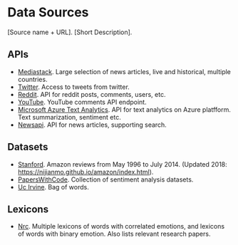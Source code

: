 # Data Sources
[Source name + URL].  [Short Description].

## APIs
- [Mediastack](https://mediastack.com/documentation). Large selection of news articles, live and historical, multiple countries.
- [Twitter](https://developer.twitter.com/en/docs/twitter-api). Access to tweets from twitter.
- [Reddit](https://www.reddit.com/dev/api/). API for reddit posts, comments, users, etc.
- [YouTube](https://developers.google.com/youtube/v3/docs/comments). YouTube comments API endpoint.
- [Microsoft Azure Text Analytics](https://azure.microsoft.com/en-us/products/cognitive-services/text-analytics/). API for text analytics on Azure platfform. Text summarization, sentiment etc.
- [Newsapi](https://newsapi.org/). API for news articles, supporting search.

## Datasets
- [Stanford](https://snapa.stanford.edu/data/amazon/productGraph/). Amazon reviews from May 1996 to July 2014. (Updated 2018: https://nijianmo.github.io/amazon/index.html).
- [PapersWithCode](https://paperswithcode.com/datasets?task=sentiment-analysis&page=1). Collection of sentiment analysis datasets.
- [Uc Irvine](https://archive-beta.ics.uci.edu/dataset/164/bag+of+words). Bag of words.

## Lexicons
- [Nrc](https://nrc.canada.ca/en/research-development/products-services/technical-advisory-services/sentiment-emotion-lexicons). Multiple lexicons of words with correlated emotions, and lexicons of words with binary emotion. Also lists relevant research papers.